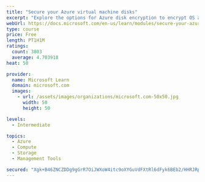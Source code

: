```yaml
---
title: "Secure your Azure virtual machine disks"
excerpt: "Explore the options for Azure disk encryption to encrypt OS and data disks on existing and new virtual machines."
webUrl: https://docs.microsoft.com/en-us/learn/modules/secure-your-azure-virtual-machine-disks/
type: course
price: Free
length: PT1H1M
ratings:
  count: 3803
  average: 4.703918
heat: 50

provider:
  name: Microsoft Learn
  domain: microsoft.com
  images:
    - url: /assets/images/organizations/microsoft.com-50x50.jpg
      width: 50
      height: 50

levels:
  - Intermediate

topics:
  - Azure
  - Compute
  - Storage
  - Management Tools

secured: "Xgk+B46ZNCZDDg9gGrR7OiJWXoW4itc9oXYGuVdFXtRl6dFyk6BEb2/HHRJRp2xWRa6saYnBhTAoyiY+ButV1mhqVpK/es25oAdixd5OEuu9rpgf9ypJfmuV9iideAhXSvVqeTNLbHg//4fUcoBg7qUBXtE9SgmuSzB0fP1UKGrLmXJ2I+8aWpFQKZkrN7dHnvpMJfxPqrFpaZ7WH+xZS9ykIC14bLP26KVSXt0Tu2BX2By1VeNb7+ai7157Vin6P1flySuYWTlRza/i1XLXUW/2A5SG7/MerkHHx9hoYqsRt2sK/YVwoOLlu9cRm6yb1RUG5h3XLpNILXIi7oVY6pOqOTHnfSDQD+OQywzJ8M5khhMLpy/Glj4gn+t0WaZSNQi9yJ1127mLNc2izZB5UhZXkdXO0up3ZZKyGJM1lqw=;dCwt5k0w04pQODJegiaGJw=="
---
```


